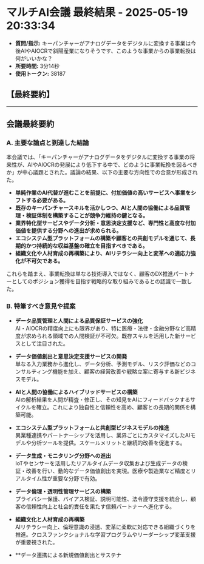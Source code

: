 # マルチAI会議 最終結果 - 2025-05-19 20:33:34
- **質問/指示:** キーパンチャーがアナログデータをデジタルに変換する事業は今後AIやAIOCRで斜陽産業になりそうです、このような事業からの事業転換は何がいいかな？
- **所要時間:** 3分14秒
- **使用トークン:** 38187

## 【最終要約】

---
## 会議最終要約

### A. 主要な論点と到達した結論

本会議では、「キーパンチャーがアナログデータをデジタルに変換する事業の将来性が、AIやAIOCRの発展により低下する中で、どのように事業転換を図るべきか」が中心議題とされた。議論の結果、以下の主要な方向性での合意が形成された。

- **単純作業のAI代替が進むことを前提に、付加価値の高いサービスへ事業をシフトする必要がある。**
- **既存のキーパンチャースキルを活かしつつ、AIと人間の協働による品質管理・検証体制を構築することが競争力維持の鍵となる。**
- **業界特化型サービスやデータ分析・意思決定支援など、専門性と高度な付加価値を提供する分野への進出が求められる。**
- **エコシステム型プラットフォームの構築や顧客との共創モデルを通じて、長期的かつ持続的な収益基盤の確立を目指すべきである。**
- **組織文化や人材育成の再構築により、AIリテラシー向上と変革への適応力強化が不可欠である。**

これらを踏まえ、事業転換は単なる技術導入ではなく、顧客のDX推進パートナーとしてのポジション獲得を目指す戦略的な取り組みであるとの認識で一致した。

### B. 特筆すべき意見や提案

- **データ品質管理と人間による品質保証サービスの強化**  
  AI・AIOCRの精度向上にも限界があり、特に医療・法律・金融分野など高精度が求められる領域での人間検証が不可欠。既存スキルを活用した新サービスとして注目された。

- **データ価値創出と意思決定支援サービスの開発**  
  単なる入力業務から進化し、データ分析、予測モデル、リスク評価などのコンサルティング機能を加え、顧客の経営改善や戦略立案に寄与する新ビジネスモデル。

- **AIと人間の協働によるハイブリッドサービスの構築**  
  AIの解析結果を人間が精査・修正し、その知見をAIにフィードバックするサイクルを確立。これにより独自性と信頼性を高め、顧客との長期的関係を構築可能。

- **エコシステム型プラットフォームと共創型ビジネスモデルの推進**  
  異業種連携やパートナーシップを活用し、業界ごとにカスタマイズしたAIモデルや分析ツールを提供。スケールメリットと継続的改善を促進する。

- **データ生成・モニタリング分野への進出**  
  IoTやセンサーを活用したリアルタイムデータ収集および生成データの検証・改善を行い、動的なデータ価値創出を実現。医療や製造業など精度とリアルタイム性が重要な分野で有効。

- **データ倫理・透明性管理サービスの構築**  
  プライバシー保護、バイアス検証、説明可能性、法令遵守支援を統合し、顧客の信頼性向上と社会的責任を果たす信頼パートナーへ進化する。

- **組織文化と人材育成の再構築**  
  AIリテラシー向上、倫理意識の浸透、変革に柔軟に対応できる組織づくりを推進。クロスファンクショナルな学習プログラムやリーダーシップ変革支援が重要視された。

- **データ連携による新規価値創出とサステナ